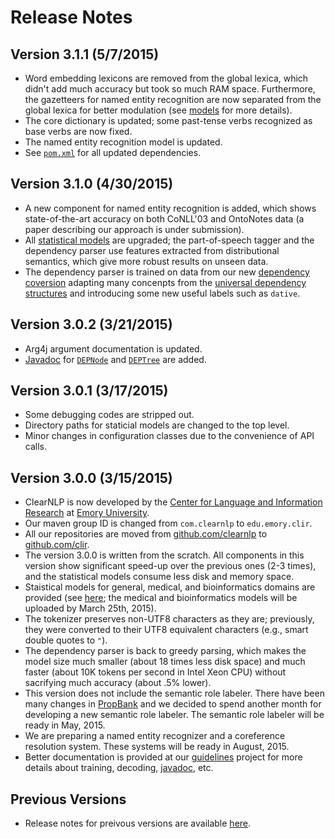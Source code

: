 # Release Notes

## Version 3.1.1 (5/7/2015)

* Word embedding lexicons are removed from the global lexica, which didn't add much accuracy but took so much RAM space.  Furthermore, the gazetteers for named entity recognition are now separated from the global lexica for better modulation (see [models](../quick_start/models.md) for more details).
* The core dictionary is updated; some past-tense verbs recognized as base verbs are now fixed.
* The named entity recognition model is updated.
* See [`pom.xml`](https://github.com/clir/clearnlp-tutorial/blob/master/pom.xml) for all updated dependencies.

## Version 3.1.0 (4/30/2015)

* A new component for named entity recognition is added, which shows state-of-the-art accuracy on both CoNLL'03 and OntoNotes data (a paper describing our approach is under submission).
* All [statistical models](../quick_start/models.md) are upgraded; the part-of-speech tagger and the dependency parser use features extracted from distributional semantics, which give more robust results on unseen data.
* The dependency parser is trained on data from our new [dependency coversion](../dependency/dependency_guidelines.md) adapting many concenpts from the [universal dependency structures](http://universaldependencies.github.io/docs/) and introducing some new useful labels such as `dative`.

## Version 3.0.2 (3/21/2015)

* Arg4j argument documentation is updated.
* [Javadoc](http://nlp.mathcs.emory.edu/clearnlp/javadoc/) for [`DEPNode`](https://github.com/clir/clearnlp/blob/master/src/main/java/edu/emory/clir/clearnlp/dependency/DEPNode.java) and [`DEPTree`](https://github.com/clir/clearnlp/blob/master/src/main/java/edu/emory/clir/clearnlp/dependency/DEPTree.java) are added.

## Version 3.0.1 (3/17/2015)

* Some debugging codes are stripped out.
* Directory paths for staticial models are changed to the top level.
* Minor changes in configuration classes due to the convenience of API calls.

## Version 3.0.0 (3/15/2015)

* ClearNLP is now developed by the [Center for Language and Information Research](http://nlp.mathcs.emory.edu) at [Emory University](http://emory.edu).
* Our maven group ID is changed from `com.clearnlp` to `edu.emory.clir`.
* All our repositories are moved from [github.com/clearnlp](http://github.com/clearnlp/) to [github.com/clir](https://github.com/clir/).
* The version 3.0.0 is written from the scratch. All components in this version show significant speed-up over the previous ones (2-3 times), and the statistical models consume less disk and memory space.
* Staistical models for general, medical, and bioinformatics domains are provided (see [here](../getting_started/models.md); the medical and bioinformatics models will be uploaded by March 25th, 2015).
* The tokenizer preserves non-UTF8 characters as they are; previously, they were converted to their UTF8 equivalent characters (e.g., smart double quotes to `"`).
* The dependency parser is back to greedy parsing, which makes the model size much smaller (about 18 times less disk space) and much faster (about 10K tokens per second in Intel Xeon CPU) without sacrifying much accuracy (about .5% lower).
* This version does not include the semantic role labeler.  There have been many changes in [PropBank](http://verbs.colorado.edu/propbank/) and we decided to spend another month for developing a new semantic role labeler.  The semantic role labeler will be ready in May, 2015.
* We are preparing a named entity recognizer and a coreference resolution system.  These systems will be ready in August, 2015.
* Better documentation is provided at our [guidelines](https://github.com/clir/clearnlp-guidelines) project for more details about training, decoding, [javadoc](http://nlp.mathcs.emory.edu/clearnlp/javadoc/), etc.


## Previous Versions
* Release notes for preivous versions are available [here](previous_notes.md).
